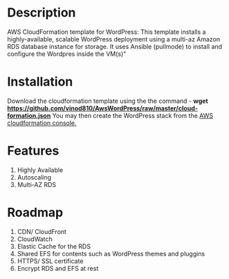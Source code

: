 # Description
AWS CloudFormation template for WordPress: This template installs a highly-available, scalable WordPress deployment using a multi-az Amazon RDS database instance for storage. It uses Ansible (pullmode) to install and configure the Wordpres inside the VM(s)"

# Installation
Download the cloudformation template using the the command - **wget https://github.com/vinod810/AwsWordPress/raw/master/cloud-formation.json**  You may then create the WordPress stack from the [AWS cloudformation console.](https://console.aws.amazon.com/cloudformation/)

# Features
1. Highly Available
2. Autoscaling
3. Multi-AZ RDS 

# Roadmap 
1. CDN/ CloudFront
2. CloudWatch 
3. Elastic Cache for the RDS
4. Shared EFS for contents such as WordPress themes and pluggins
5. HTTPS/ SSL certificate
6. Encrypt RDS and EFS at rest
